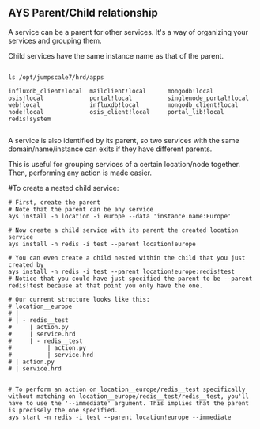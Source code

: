 AYS Parent/Child relationship
-------------------------------

A service can be a parent for other services. It's a way of organizing your services and grouping them.

Child services have the same instance name as that of the parent.
```

ls /opt/jumpscale7/hrd/apps

influxdb_client!local  mailclient!local      mongodb!local
osis!local             portal!local          singlenode_portal!local
web!local              influxdb!local        mongodb_client!local 
node!local             osis_client!local     portal_lib!local
redis!system
 
```

A service is also identified by its parent, so two services with the same domain/name/instance can exits if they have different parents.

This is useful for grouping services of a certain location/node together. Then, performing any action is made easier.

#To create a nested child service:
```
# First, create the parent
# Note that the parent can be any service
ays install -n location -i europe --data 'instance.name:Europe'

# Now create a child service with its parent the created location service
ays install -n redis -i test --parent location!europe

# You can even create a child nested within the child that you just created by
ays install -n redis -i test --parent location!europe:redis!test
# Notice that you could have just specified the parent to be --parent redis!test because at that point you only have the one.

# Our current structure looks like this:
# location__europe
# |
# | - redis__test
#     | action.py
#     | service.hrd
#     | - redis__test
#          | action.py
#          | service.hrd
# | action.py
# | service.hrd


# To perform an action on location__europe/redis__test specifically without matching on location__europe/redis__test/redis__test, you'll have to use the '--immediate' argument. This implies that the parent is precisely the one specified.
ays start -n redis -i test --parent location!europe --immediate

```

